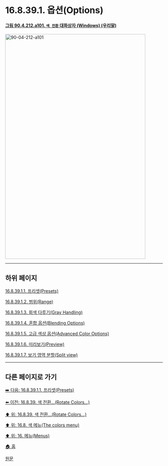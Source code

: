 # 16.8.39.1. 옵션(Options)

<a id="90-04-212-a101"></a>

#### [그림 90.4.212.a101. `색 전환` 대화상자 (Windows) (우리말)](./90-04-0212-rotate_colors.md#90-04-212-a101)
<img width="448" height="718" alt="90-04-212-a101" src="https://github.com/user-attachments/assets/c7c7e597-48f0-4e38-a00f-847615d450cb" />

***

## 하위 페이지

[16.8.39.1.1. 프리셋(Presets)](./16-08-39-01-01-presets.md)

[16.8.39.1.2. 범위(Range)](./16-08-39-01-02-range.md)

[16.8.39.1.3. 회색 다루기(Gray Handling)](./16-08-39-01-03-gray_handling.md)

[16.8.39.1.4. 혼합 옵션(Blending Options)](./16-08-39-01-04-blending_options.md)

[16.8.39.1.5. 고급 색상 옵션(Advanced Color Options)](./16-08-39-01-05-advanced_color_options.md)

[16.8.39.1.6. 미리보기(Preview)](./16-08-39-01-06-preview.md)

[16.8.39.1.7. 보기 영역 분할(Split view)](./16-08-39-01-07-split_view.md)

***

## 다른 페이지로 가기

[➡️ 다음: 16.8.39.1.1. 프리셋(Presets)](./16-08-39-01-01-presets.md)

[⬅️ 이전: 16.8.39. 색 전환…(Rotate Colors…)](./16-08-39-00-rotate-colors.md)

[⬆️ 위: 16.8.39. 색 전환…(Rotate Colors…)](./16-08-39-00-rotate-colors.md)

[⬆️ 위: 16.8. 색 메뉴(The colors menu)](./16-08-00-the-colors-menu.md)

[⬆️ 위: 16. 메뉴(Menus)](./16-00-menus.md)

[🏠 홈](./00-home.md)

[원문](https://docs.gimp.org/2.10/ko/gimp-filter-color-rotate.html#idm33201)